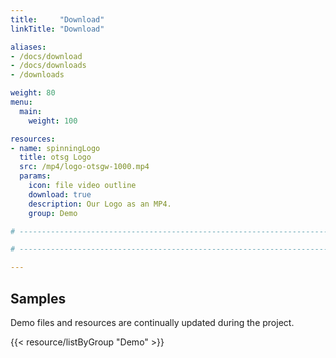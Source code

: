 ```yaml
---
title:     "Download"
linkTitle: "Download"

aliases:
- /docs/download
- /docs/downloads
- /downloads

weight: 80
menu:
  main:
    weight: 100

resources:
- name: spinningLogo
  title: otsg Logo
  src: /mp4/logo-otsgw-1000.mp4
  params:
    icon: file video outline
    download: true
    description: Our Logo as an MP4.
    group: Demo

# ------------------------------------------------------------------------------

# ------------------------------------------------------------------------------

---
```


## Samples

Demo files and resources are continually updated during the project.

{{< resource/listByGroup "Demo" >}}